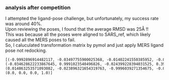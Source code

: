 ### analysis after competition

I attempted the ligand-pose challenge, but unfortunately, my success rate was around 40%.  
Upon reviewing the poses, I found that the average RMSD was 25Å !!   
This was because all the poses were aligned to SARS_ref, which likely caused all the MERS poses to fail.   
So, I caluculated transformation matrix by pymol and just apply MERS ligand pose not redocking.  

```
[(-0.9992896914482117, -0.03497755900025368, -0.01402241550385952, -0.0644073740693093),
(-0.034628622233867645, 0.9991023540496826, -0.024399228394031525, 0.3994948081138987),
(0.014863253571093082, -0.023896321654319763, -0.9996039271354675, -0.0978587282480966),
(0.0, 0.0, 0.0, 1.0)]
```



